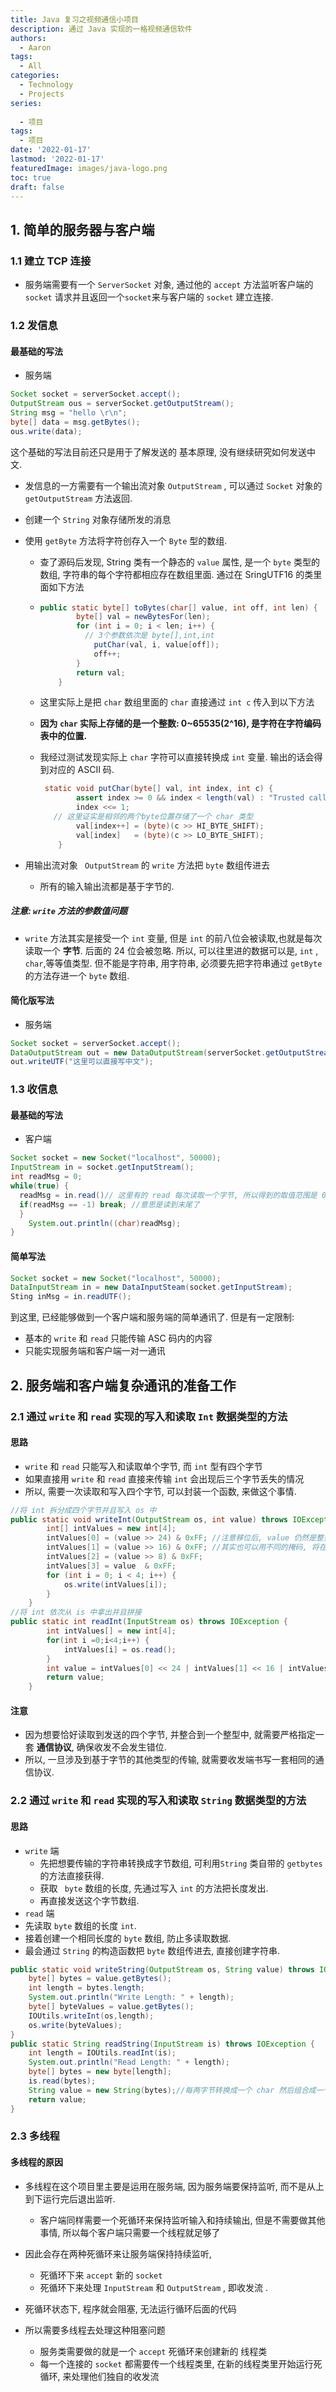 ```yaml
---
title: Java 复习之视频通信小项目
description: 通过 Java 实现的一格视频通信软件
authors:
  - Aaron
tags:
  - All
categories:
  - Technology
  - Projects
series:
 
  - 项目
tags:
  - 项目
date: '2022-01-17'
lastmod: '2022-01-17'
featuredImage: images/java-logo.png
toc: true
draft: false
---
```




## 1. 简单的服务器与客户端

### 1.1 建立 TCP 连接

- 服务端需要有一个 `ServerSocket` 对象, 通过他的 `accept` 方法监听客户端的 `socket` 请求并且返回一个`socket`来与客户端的 `socket` 建立连接.

### 1.2 发信息

#### 最基础的写法

- 服务端

```java
Socket socket = serverSocket.accept();
OutputStream ous = serverSocket.getOutputStream();
String msg = "hello \r\n";
byte[] data = msg.getBytes();
ous.write(data);
```

这个基础的写法目前还只是用于了解发送的 基本原理, 没有继续研究如何发送中文.

- 发信息的一方需要有一个输出流对象 `OutputStream` , 可以通过 `Socket` 对象的 `getOutputStream` 方法返回.

- 创建一个 `String` 对象存储所发的消息

- 使用 `getByte` 方法将字符创存入一个 `Byte` 型的数组.

  - 查了源码后发现, String 类有一个静态的 `value` 属性, 是一个 `byte` 类型的数组, 字符串的每个字符都相应存在数组里面. 通过在 SringUTF16 的类里面如下方法

  - ```java
    public static byte[] toBytes(char[] value, int off, int len) {
            byte[] val = newBytesFor(len);
            for (int i = 0; i < len; i++) {
              // 3个参数依次是 byte[],int,int
                putChar(val, i, value[off]);
                off++;
            }
            return val;
        }
    ```

  - 这里实际上是把 `char` 数组里面的 `char` 直接通过 `int c` 传入到以下方法

  - **因为 `char` 实际上存储的是一个整数: 0~65535(2^16), 是字符在字符编码表中的位置.**

  - 我经过测试发现实际上 `char` 字符可以直接转换成 `int` 变量. 输出的话会得到对应的 ASCII 码.

    ```java
     static void putChar(byte[] val, int index, int c) {
            assert index >= 0 && index < length(val) : "Trusted caller missed bounds check";
            index <<= 1;
       // 这里证实是相邻的两个byte位置存储了一个 char 类型
            val[index++] = (byte)(c >> HI_BYTE_SHIFT);
            val[index]   = (byte)(c >> LO_BYTE_SHIFT);
        }
    ```

- 用输出流对象 ` OutputStream` 的 `write` 方法把 `byte` 数组传进去

  - 所有的输入输出流都是基于字节的.
  
##### **注意: `write` 方法的参数值问题**

  - `write` 方法其实是接受一个 `int` 变量, 但是 `int` 的前八位会被读取,也就是每次读取一个 **字节**. 后面的 24 位会被忽略. 所以, 可以往里进的数据可以是, `int` , `char`,等等值类型. 但不能是字符串, 用字符串, 必须要先把字符串通过 `getByte` 的方法存进一个 `byte` 数组.




#### 简化版写法

- 服务端

```java
Socket socket = serverSocket.accept();
DataOutputStream out = new DataOutputStream(serverSocket.getOutputStream);
out.writeUTF("这里可以直接写中文");
```

### 1.3 收信息

#### 最基础的写法

- 客户端

```java
Socket socket = new Socket("localhost", 50000);
InputStream in = socket.getInputStream();
int readMsg = 0;
while(true) {
  readMsg = in.read()// 这里有的 read 每次读取一个字节, 所以得到的取值范围是 0~255 的 ASC 码, 并且由于字符串正常情况下是一个 char 数组,发送的时候使用 getByte 转化成 Byte 数组. 发送 ASC 码内字符的时候, 只会占用 char 的前 8 位, 后八位是 0, 这样按理说 byte 数组每隔一个位置会有一个空.
  if(readMsg == -1) break; //意思是读到末尾了
  }
	System.out.println((char)readMsg);
}
```

#### 简单写法

```java
Socket socket = new Socket("localhost", 50000);
DataInputStream in = new DataInputSteam(socket.getInputStream);
Sting inMsg = in.readUTF();
```

到这里, 已经能够做到一个客户端和服务端的简单通讯了. 但是有一定限制:

- 基本的 `write` 和 `read` 只能传输 ASC 码内的内容
- 只能实现服务端和客户端一对一通讯

## 2. 服务端和客户端复杂通讯的准备工作

### 2.1 通过 `write` 和 `read` 实现的写入和读取 `Int` 数据类型的方法

#### 思路

-  `write` 和 `read` 只能写入和读取单个字节, 而 `int` 型有四个字节
- 如果直接用 `write` 和 `read` 直接来传输 `int` 会出现后三个字节丢失的情况
- 所以, 需要一次读取和写入四个字节, 可以封装一个函数, 来做这个事情.

```java
//将 int 拆分成四个字节并且写入 os 中
public static void writeInt(OutputStream os, int value) throws IOException {
        int[] intValues = new int[4];
        intValues[0] = (value >> 24) & 0xFF; //注意移位后, value 仍然是整型, 只是前面补零, 并且 java 整型第一位永远是留作符号位.
        intValues[1] = (value >> 16) & 0xFF; //其实也可以用不同的掩码, 将在下面一个方法内尝试实现, 后来想了下不行, 因为读取是度前 8 位
        intValues[2] = (value >> 8) & 0xFF;
        intValues[3] = value  & 0xFF;
        for (int i = 0; i < 4; i++) {
            os.write(intValues[i]);
        }
    }
//将 int 依次从 is 中拿出并且拼接
public static int readInt(InputStream os) throws IOException {
        int intValues[] = new int[4];
        for(int i =0;i<4;i++) {
            intValues[i] = os.read();
        }
        int value = intValues[0] << 24 | intValues[1] << 16 | intValues[2] << 8 | intValues[3];
        return value;
    }
```

#### 注意

- 因为想要恰好读取到发送的四个字节, 并整合到一个整型中, 就需要严格指定一套 **通信协议**, 确保收发不会发生错位.
- 所以, 一旦涉及到基于字节的其他类型的传输, 就需要收发端书写一套相同的通信协议.

### 2.2 通过 `write` 和 `read` 实现的写入和读取 `String` 数据类型的方法

#### 思路

- `write` 端
  - 先把想要传输的字符串转换成字节数组, 可利用`String` 类自带的  `getbytes` 的方法直接获得.
  - 获取 ` byte` 数组的长度, 先通过写入 `int` 的方法把长度发出.
  - 再直接发送这个字节数组.
-  `read` 端
  - 先读取 `byte` 数组的长度 `int`.
  - 接着创建一个相同长度的 `byte` 数组, 防止多读取数据.
  - 最会通过 `String` 的构造函数把 `byte` 数组传进去, 直接创建字符串.

```java
public static void writeString(OutputStream os, String value) throws IOException {
    byte[] bytes = value.getBytes();
    int length = bytes.length;
    System.out.println("Write Length: " + length);
    byte[] byteValues = value.getBytes();
    IOUtils.writeInt(os,length);
    os.write(byteValues);
}
public static String readString(InputStream is) throws IOException {
    int length = IOUtils.readInt(is);
    System.out.println("Read Length: " + length);
    byte[] bytes = new byte[length];
    is.read(bytes);
    String value = new String(bytes);//每两字节转换成一个 char 然后组合成一个字符串
    return value;
}
```



### 2.3 多线程

#### 多线程的原因

- 多线程在这个项目里主要是运用在服务端, 因为服务端要保持监听, 而不是从上到下运行完后退出监听.

  - 客户端同样需要一个死循环来保持监听输入和持续输出, 但是不需要做其他事情, 所以每个客户端只需要一个线程就足够了

- 因此会存在两种死循环来让服务端保持持续监听,

  - 死循环下来 `accept` 新的 `socket`
  - 死循环下来处理 `InputStream` 和 `OutputStream` , 即收发流 .

- 死循环状态下, 程序就会阻塞, 无法运行循环后面的代码

- 所以需要多线程去处理这种阻塞问题

  - 服务类需要做的就是一个 `accept` 死循环来创建新的 线程类
  - 每一个连接的 `socket` 都需要传一个线程类里, 在新的线程类里开始运行死循环, 来处理他们独自的收发流

  
